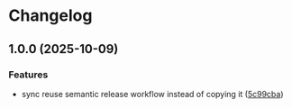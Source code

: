 # Changelog

## 1.0.0 (2025-10-09)

### Features

* sync reuse semantic release workflow instead of copying it ([5c99cba](https://github.com/xebis-test/.github/commit/5c99cba660d8ad9f6b223f89937548864215176e))

